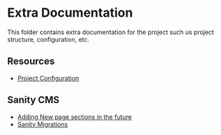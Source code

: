 # Extra Documentation

This folder contains extra documentation for the project such us project structure, configuration, etc.

## Resources

- [Project Configuration](./PROJECT_CONFIGURATION.md)

## Sanity CMS

- [Adding New page sections in the future](./SANITY_ADDING_NEW_PAGE_SECTIONS.md)
- [Sanity Migrations](./SANITY_MIGRATIONS.md)
